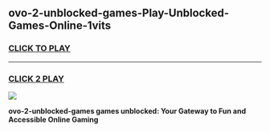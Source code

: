 
## ovo-2-unblocked-games-Play-Unblocked-Games-Online-1vits
<h3>
<a href="https://premium76.site?title=ovo-2-unblocked-games&ref=25A">CLICK TO PLAY</a></h3>
<hr>

<h3>
<a href="https://premium76.site?title=ovo-2-unblocked-games&ref=25A">CLICK 2 PLAY</a>
  
</h3>

<a href="https://premium76.site?title=ovo-2-unblocked-games&ref=25A"><img src="https://clearcache.store/games.png"></a>


**ovo-2-unblocked-games games unblocked: Your Gateway to Fun and Accessible Online Gaming**
